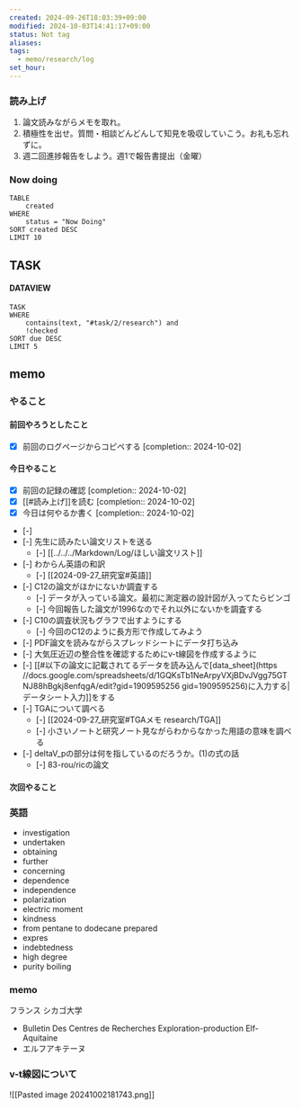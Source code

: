 ```yaml
---
created: 2024-09-26T18:03:39+09:00
modified: 2024-10-03T14:41:17+09:00
status: Not tag
aliases: 
tags:
  - memo/research/log
set_hour: 
---
```

### 読み上げ
1. 論文読みながらメモを取れ。
2. 積極性を出せ。質問・相談どんどんして知見を吸収していこう。お礼も忘れずに。
3. 週二回進捗報告をしよう。週1で報告書提出（金曜）
### Now doing
```dataview
TABLE
	created
WHERE
	status = "Now Doing"
SORT created DESC
LIMIT 10
```
## TASK
#### DATAVIEW
```dataview
TASK
WHERE 
	contains(text, "#task/2/research") and
	!checked
SORT due DESC
LIMIT 5
```

## memo
### やること
#### 前回やろうとしたこと
- [x] 前回のログページからコピペする  [completion:: 2024-10-02]
#### 今日やること
- [x] 前回の記録の確認  [completion:: 2024-10-02]
- [x] [[#読み上げ]]を読む  [completion:: 2024-10-02]
- [x] 今日は何やるか書く  [completion:: 2024-10-02]
- [-] 
- [-] 先生に読みたい論文リストを送る
	- [-] [[../../../Markdown/Log/ほしい論文リスト]]
- [-] わからん英語の和訳
	- [-] [[2024-09-27_研究室#英語]]
- [-] C12の論文がほかにないか調査する
	- [-] データが入っている論文。最初に測定器の設計図が入ってたらビンゴ
	- [-] 今回報告した論文が1996なのでそれ以外にないかを調査する
- [-] C10の調査状況もグラフで出すようにする
	- [-] 今回のC12のように長方形で作成してみよう
- [-] PDF論文を読みながらスプレッドシートにデータ打ち込み
- [-] 大気圧近辺の整合性を確認するためにv-t線図を作成するように
- [-] [[#以下の論文に記載されてるデータを読み込んで[data_sheet](https //docs.google.com/spreadsheets/d/1GQKsTb1NeArpyVXjBDvJVgg75GTNJ88hBgkj8enfqgA/edit?gid=1909595256 gid=1909595256)に入力する|データシート入力]]をする
- [-] TGAについて調べる
	- [-] [[2024-09-27_研究室#TGAメモ research/TGA]]
	- [-] 小さいノートと研究ノート見ながらわからなかった用語の意味を調べる
- [-] deltaV_pの部分は何を指しているのだろうか。(1)の式の話 
	- [-] 83-rou/ricの論文
#### 次回やること
### 英語
- investigation
- undertaken
- obtaining
- further
- concerning
- dependence
- independence
- polarization
- electric moment
- kindness
- from pentane to dodecane prepared 
- expres
- indebtedness
- high degree
- purity boiling


### memo
フランス
シカゴ大学
- Bulletin Des Centres de Recherches Exploration-production Elf-Aquitaine
- エルフアキテーヌ
### v-t線図について

![[Pasted image 20241002181743.png]]
